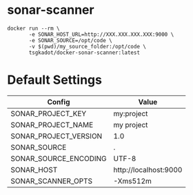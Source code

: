# sonar-scanner

```
docker run --rm \
       -e SONAR_HOST_URL=http://XXX.XXX.XXX.XXX:9000 \
       -e SONAR_SOURCE=/opt/code \
       -v $(pwd)/my_source_folder:/opt/code \
       tsgkadot/docker-sonar-scanner:latest
```

# Default Settings

| Config | Value |
|-------------------|-----------|
| SONAR_PROJECT_KEY | my:project | 
| SONAR_PROJECT_NAME | my project |
| SONAR_PROJECT_VERSION | 1.0 |
| SONAR_SOURCE | . | 
| SONAR_SOURCE_ENCODING | UTF-8 | 
| SONAR_HOST | http://localhost:9000 | 
| SONAR_SCANNER_OPTS | -Xms512m |